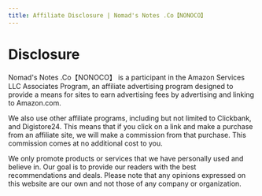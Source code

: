 ```yaml
---
title: Affiliate Disclosure | Nomad's Notes .Co【NONOCO】
---
```


# Disclosure

Nomad's Notes .Co【NONOCO】 is a participant in the Amazon Services LLC Associates Program, an affiliate advertising program designed to provide a means for sites to earn advertising fees by advertising and linking to Amazon.com.

We also use other affiliate programs, including but not limited to Clickbank, and Digistore24. This means that if you click on a link and make a purchase from an affiliate site, we will make a commission from that purchase. This commission comes at no additional cost to you.

We only promote products or services that we have personally used and believe in. Our goal is to provide our readers with the best recommendations and deals. Please note that any opinions expressed on this website are our own and not those of any company or organization.
